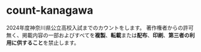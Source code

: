 # count-kanagawa
2024年度神奈川県公立高校入試までのカウントをします。
著作権者からの許可無く、掲載内容の一部およびすべてを**複製**、**転載**または**配布**、**印刷**、**第三者の利用に供すること**を禁止します。
